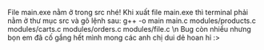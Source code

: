 File main.exe nằm ở trong src nhé!
Khi xuất file main.exe thì terminal phải nằm ở thư mục src và gõ lệnh sau: g++ -o main main.c modules/products.c modules/carts.c modules/orders.c modules/file.c \n
Bug còn nhiều nhưng bọn em đã cố gắng hết mình mong các anh chị dui dẻ hoan hỉ :>
